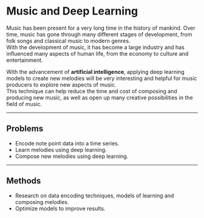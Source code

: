 # Music and Deep Learning

Music has been present for a very long time in the history of mankind. Over time, music has gone through many different stages of development, from folk songs and classical music to modern genres.  
With the development of music, it has become a large industry and has influenced many aspects of human life, from the economy to culture and entertainment.  

With the advancement of **artificial intelligence**, applying deep learning models to create new melodies will be very interesting and helpful for music producers to explore new aspects of music.  
This technique can help reduce the time and cost of composing and producing new music, as well as open up many creative possibilities in the field of music.

---

## Problems
- Encode note point data into a time series.  
- Learn melodies using deep learning.  
- Compose new melodies using deep learning.  

---

## Methods
- Research on data encoding techniques, models of learning and composing melodies.  
- Optimize models to improve results.  
